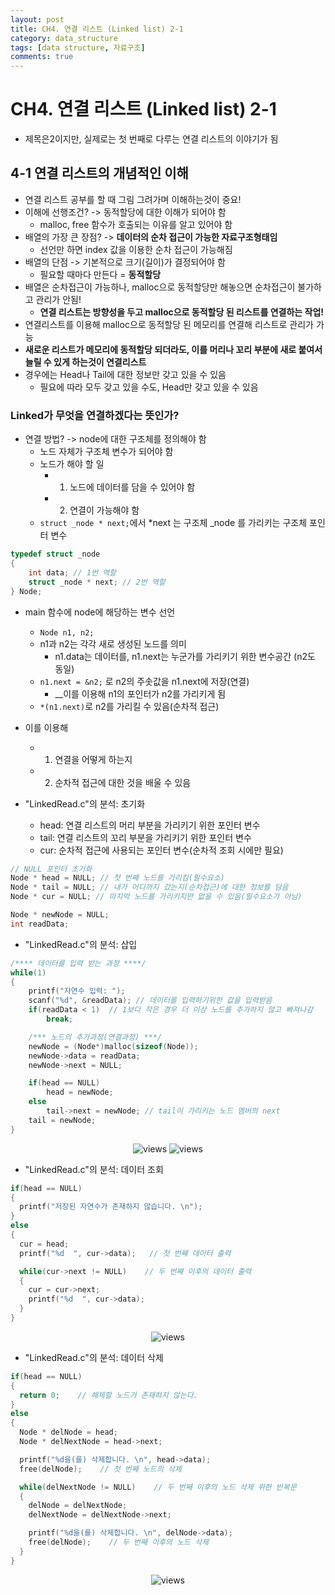 ```yaml
---
layout: post
title: CH4. 연결 리스트 (Linked list) 2-1
category: data_structure
tags: [data structure, 자료구조]
comments: true
---
```


# CH4. 연결 리스트 (Linked list) 2-1
- 제목은2이지만, 실제로는 첫 번째로 다루는 연결 리스트의 이야기가 됨

## 4-1 연결 리스트의 개념적인 이해
- 연결 리스트 공부를 할 때 그림 그려가며 이해하는것이 중요!
- 이해에 선행조건? -> 동적할당에 대한 이해가 되어야 함
  - malloc, free 함수가 호출되는 이유를 알고 있어야 함
- 배열의 가장 큰 장점? -> __데이터의 순차 접근이 가능한 자료구조형태임__
  - 선언만 하면 index 값을 이용한 순차 접근이 가능해짐
- 배열의 단점 -> 기본적으로 크기(길이)가 결정되어야 함
  - 필요할 때마다 만든다 = __동적할당__
- 배열은 순차접근이 가능하나, malloc으로 동적할당만 해놓으면 순차접근이 불가하고 관리가 안됨!
  - __연결 리스트는 방향성을 두고 malloc으로 동적할당 된 리스트를 연결하는 작업!__
- 연결리스트를 이용해 malloc으로 동적할당 된 메모리를 연결해 리스트로 관리가 가능
- __새로운 리스트가 메모리에 동적할당 되더라도, 이를 머리나 꼬리 부분에 새로 붙여서 늘릴 수 있게 하는것이 연결리스트__
- 경우에는 Head나 Tail에 대한 정보만 갖고 있을 수 있음
  - 필요에 따라 모두 갖고 있을 수도, Head만 갖고 있을 수 있음

### Linked가 무엇을 연결하겠다는 뜻인가?
- 연결 방법? -> node에 대한 구조체를 정의해야 함
  - 노드 자체가 구조체 변수가 되어야 함
  - 노드가 해야 할 일
    - 1. 노드에 데이터를 담을 수 있어야 함
    - 2. 연결이 가능해야 함
  - `struct _node * next;`에서 \*next 는 구조체 \_node 를 가리키는 구조체 포인터 변수

```c
typedef struct _node
{
	int data; // 1번 역할
	struct _node * next; // 2번 역할
} Node;
```

- main 함수에 node에 해당하는 변수 선언
  - `Node n1, n2;`
  - n1과 n2는 각각 새로 생성된 노드를 의미
    - n1.data는 데이터를, n1.next는 누군가를 가리키기 위한 변수공간 (n2도 동일)
  - `n1.next = &n2;` 로 n2의 주솟값을 n1.next에 저장(연결)
    - __이를 이용해 n1의 포인터가 n2를 가리키게 됨
  - `*(n1.next)`로 n2를 가리킬 수 있음(순차적 접근)
- 이를 이용해 
  - 1. 연결을 어떻게 하는지
  - 2. 순차적 접근에 대한 것을 배울 수 있음

- "LinkedRead.c"의 분석: 초기화
  - head: 연결 리스트의 머리 부분을 가리키기 위한 포인터 변수
  - tail: 연결 리스트의 꼬리 부분을 가리키기 위한 포인터 변수
  - cur: 순차적 접근에 사용되는 포인터 변수(순차적 조회 시에만 필요)

```c
// NULL 포인터 초기화
Node * head = NULL; // 첫 번째 노드를 가리킴(필수요소)
Node * tail = NULL; // 내가 어디까지 갔는지(순차접근)에 대한 정보를 담음
Node * cur = NULL; // 마지막 노드를 가리키지만 없을 수 있음(필수요소가 아님)

Node * newNode = NULL;
int readData;
```

- "LinkedRead.c"의 분석: 삽입

```c
/**** 데이터를 입력 받는 과정 ****/
while(1)
{
	printf("자연수 입력: ");
	scanf("%d", &readData); // 데이터를 입력하기위한 값을 입력받음
	if(readData < 1)  // 1보다 작은 경우 더 이상 노드를 추가하지 않고 빠져나감
		break;

	/*** 노드의 추가과정(연결과정) ***/
	newNode = (Node*)malloc(sizeof(Node));
	newNode->data = readData;
	newNode->next = NULL;

	if(head == NULL)
		head = newNode;
	else
		tail->next = newNode; // tail이 가리키는 노드 멤버의 next
	tail = newNode;
}
```

<center>
<figure>
<img src="/assets/post_img/data_structure/2019-03-11-data_structure/fig1.jpg" alt="views">
<img src="/assets/post_img/data_structure/2019-03-11-data_structure/fig2.jpg" alt="views">
<figcaption> </figcaption>
</figure>
</center>

- "LinkedRead.c"의 분석: 데이터 조회

```c
if(head == NULL) 
{
  printf("저장된 자연수가 존재하지 않습니다. \n");
}
else 
{
  cur = head; 
  printf("%d  ", cur->data);   // 첫 번째 데이터 출력

  while(cur->next != NULL)    // 두 번째 이후의 데이터 출력
  {
    cur = cur->next;
    printf("%d  ", cur->data);
  }
}
```

<center>
<figure>
<img src="/assets/post_img/data_structure/2019-03-11-data_structure/fig3.jpg" alt="views">
<figcaption> </figcaption>
</figure>
</center>

- "LinkedRead.c"의 분석: 데이터 삭제

```c
if(head == NULL) 
{
  return 0;    // 해제할 노드가 존재하지 않는다.
}
else 
{
  Node * delNode = head;
  Node * delNextNode = head->next;

  printf("%d을(를) 삭제합니다. \n", head->data);
  free(delNode);    // 첫 번째 노드의 삭제

  while(delNextNode != NULL)    // 두 번째 이후의 노드 삭제 위한 반복문
  {
    delNode = delNextNode;
    delNextNode = delNextNode->next;

    printf("%d을(를) 삭제합니다. \n", delNode->data);
    free(delNode);    // 두 번째 이후의 노드 삭제
  }
}
```

<center>
<figure>
<img src="/assets/post_img/data_structure/2019-03-11-data_structure/fig4.jpg" alt="views">
<figcaption> </figcaption>
</figure>
</center>
